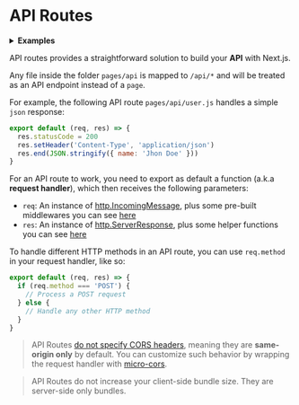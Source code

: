 # API Routes

<details>
  <summary><b>Examples</b></summary>
  <ul>
    <li><a href="https://github.com/zeit/next.js/tree/canary/examples/api-routes">Basic API Routes</a></li>
    <li><a href="https://github.com/zeit/next.js/tree/canary/examples/api-routes-micro">API Routes with Micro</a></li>
    <li><a href="https://github.com/zeit/next.js/tree/canary/examples/api-routes-middleware">API Routes with middleware</a></li>
    <li><a href="https://github.com/zeit/next.js/tree/canary/examples/api-routes-graphql">API Routes with GraphQL</a></li>
    <li><a href="https://github.com/zeit/next.js/tree/canary/examples/api-routes-rest">API Routes with REST</a></li>
  </ul>
</details>

API routes provides a straightforward solution to build your **API** with Next.js.

Any file inside the folder `pages/api` is mapped to `/api/*` and will be treated as an API endpoint instead of a `page`.

For example, the following API route `pages/api/user.js` handles a simple `json` response:

```js
export default (req, res) => {
  res.statusCode = 200
  res.setHeader('Content-Type', 'application/json')
  res.end(JSON.stringify({ name: 'Jhon Doe' }))
}
```

For an API route to work, you need to export as default a function (a.k.a **request handler**), which then receives the following parameters:

- `req`: An instance of [http.IncomingMessage](https://nodejs.org/api/http.html#http_class_http_incomingmessage), plus some pre-built middlewares you can see [here](/docs/api-routes/api-middlewares.md)
- `res`: An instance of [http.ServerResponse](https://nodejs.org/api/http.html#http_class_http_serverresponse), plus some helper functions you can see [here](/docs/api-routes/response-helpers.md)

To handle different HTTP methods in an API route, you can use `req.method` in your request handler, like so:

```js
export default (req, res) => {
  if (req.method === 'POST') {
    // Process a POST request
  } else {
    // Handle any other HTTP method
  }
}
```

> API Routes [do not specify CORS headers](https://developer.mozilla.org/en-US/docs/Web/HTTP/CORS), meaning they are **same-origin only** by default. You can customize such behavior by wrapping the request handler with [micro-cors](/docs/api-routes/api-middlewares.md#micro-support).

> API Routes do not increase your client-side bundle size. They are server-side only bundles.
